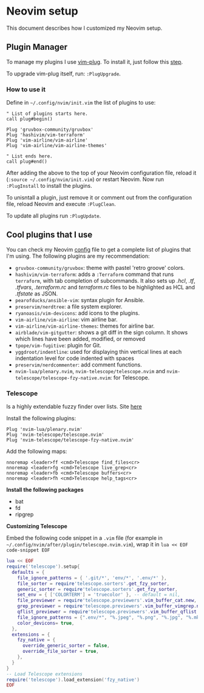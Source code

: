 # Neovim setup

This document describes how I customized my Neovim setup.

## Plugin Manager

To manage my plugins I use [vim-plug](https://github.com/junegunn/vim-plug). To install it, just follow this
[step](https://github.com/junegunn/vim-plug#neovim).

To upgrade vim-plug itself, run: `:PlugUpgrade`.

### How to use it

Define in `~/.config/nvim/init.vim` the list of plugins to use:

```viml
" List of plugins starts here.
call plug#begin()

Plug 'gruvbox-community/gruvbox'
Plug 'hashivim/vim-terraform'
Plug 'vim-airline/vim-airline'
Plug 'vim-airline/vim-airline-themes'

" List ends here.
call plug#end()
```

After adding the above to the top of your Neovim configuration file, reload it (`:source ~/.config/nvim/init.vim`) or
restart Neovim. Now run `:PlugInstall` to install the plugins.

To unisntall a plugin, just remove it or comment out from the configuration file, reload Neovim and execute
`:PlugClean`.

To update all plugins run `:PlugUpdate`.

## Cool plugins that I use

You can check my Neovim [config](https://github.com/aryklein/dotfiles/blob/master/.config/nvim/init.vim) file to get
a complete list of plugins that I'm using. The following plugins are my recommendation:

- `gruvbox-community/gruvbox`: theme with pastel 'retro groove' colors.
- `hashivim/vim-terraform`: adds a `:Terraform` command that runs `terraform`, with tab completion of subcommands. It
also sets up *.hcl*, *.tf*, *.tfvars*, *.terraform.rc*  and *terraform.rc* files to be highlighted as HCL and *.tfstate* as JSON.
- `pearofducks/ansible-vim`: syntax plugin for Ansible.
- `preservim/nerdtree`: a file system explorer.
- `ryanoasis/vim-devicons`: add icons to the plugins.
- `vim-airline/vim-airline`: vim airline bar.
- `vim-airline/vim-airline-themes`: themes for airline bar.
- `airblade/vim-gitgutter`: shows a git diff in the sign column. It shows which lines have been added, modified, or
removed
- `tpope/vim-fugitive`: plugin for Git.
- `yggdroot/indentline`: used for displaying thin vertical lines at each indentation level for code indented with
spaces
- `preservim/nerdcommenter`: add comment functions.
- `nvim-lua/plenary.nvim`, `nvim-telescope/telescope.nvim` and `nvim-telescope/telescope-fzy-native.nvim`: for
Telescope.

### Telescope

Is a highly extendable fuzzy finder over lists. Site [here](https://github.com/nvim-telescope/telescope.nvim)

Install the following plugins:

```viml
Plug 'nvim-lua/plenary.nvim'
Plug 'nvim-telescope/telescope.nvim'
Plug 'nvim-telescope/telescope-fzy-native.nvim'
```

Add the following maps:

```viml
nnoremap <leader>ff <cmd>Telescope find_files<cr>
nnoremap <leader>fg <cmd>Telescope live_grep<cr>
nnoremap <leader>fb <cmd>Telescope buffers<cr>
nnoremap <leader>fh <cmd>Telescope help_tags<cr>
```

**Install the following packages**

- bat
- fd
- ripgrep


**Customizing Telescope**

Embed the following code snippet in a `.vim` file (for example in `~/.config/nvim/after/plugin/telescope.nvim.vim`),
wrap it in `lua << EOF code-snippet EOF`

```lua
lua << EOF
require('telescope').setup{
  defaults = {
    file_ignore_patterns = { '.git/*', 'env/*', '.env/*' },
    file_sorter = require'telescope.sorters'.get_fzy_sorter,
    generic_sorter = require'telescope.sorters'.get_fzy_sorter,
    set_env = { ['COLORTERM'] = 'truecolor' }, -- default = nil,
    file_previewer = require'telescope.previewers'.vim_buffer_cat.new,
    grep_previewer = require'telescope.previewers'.vim_buffer_vimgrep.new,
    qflist_previewer = require'telescope.previewers'.vim_buffer_qflist.new,
    file_ignore_patterns = {".env/*", "%.jpeg", "%.png", "%.jpg", "%.mkv"},
    color_devicons= true,
  },
  extensions = {
    fzy_native = {
      override_generic_sorter = false,
      override_file_sorter = true,
    },
  }
}
-- Load Telescope extensions
require('telescope').load_extension('fzy_native')
EOF
```

